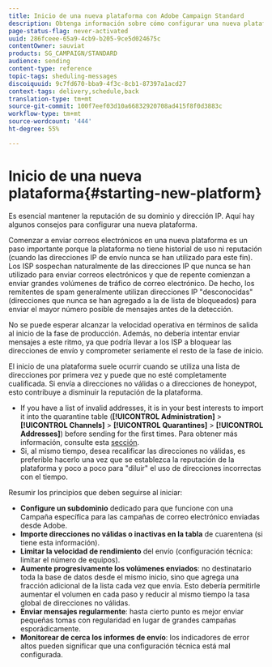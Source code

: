 ```yaml
---
title: Inicio de una nueva plataforma con Adobe Campaign Standard
description: Obtenga información sobre cómo configurar una nueva plataforma mientras mantiene la reputación de su dominio y dirección IP con Adobe Campaign Standard.
page-status-flag: never-activated
uuid: 286fceee-65a9-4cb9-b205-9ce5d024675c
contentOwner: sauviat
products: SG_CAMPAIGN/STANDARD
audience: sending
content-type: reference
topic-tags: sheduling-messages
discoiquuid: 9c7fd670-bba9-4f3c-8cb1-87397a1acd27
context-tags: delivery,schedule,back
translation-type: tm+mt
source-git-commit: 100f7eef03d10a66832920708ad415f8f0d3883c
workflow-type: tm+mt
source-wordcount: '444'
ht-degree: 55%

---
```



# Inicio de una nueva plataforma{#starting-new-platform}

Es esencial mantener la reputación de su dominio y dirección IP. Aquí hay algunos consejos para configurar una nueva plataforma.

Comenzar a enviar correos electrónicos en una nueva plataforma es un paso importante porque la plataforma no tiene historial de uso ni reputación (cuando las direcciones IP de envío nunca se han utilizado para este fin). Los ISP sospechan naturalmente de las direcciones IP que nunca se han utilizado para enviar correos electrónicos y que de repente comienzan a enviar grandes volúmenes de tráfico de correo electrónico. De hecho, los remitentes de spam generalmente utilizan direcciones IP &quot;desconocidas&quot; (direcciones que nunca se han agregado a la  de lista de bloqueados) para enviar el mayor número posible de mensajes antes de la detección.

No se puede esperar alcanzar la velocidad operativa en términos de salida al inicio de la fase de producción. Además, no debería intentar enviar mensajes a este ritmo, ya que podría llevar a los ISP a bloquear las direcciones de envío y comprometer seriamente el resto de la fase de inicio.

El inicio de una plataforma suele ocurrir cuando se utiliza una lista de direcciones por primera vez y puede que no esté completamente cualificada. Si envía a direcciones no válidas o a direcciones de honeypot, esto contribuye a disminuir la reputación de la plataforma.
* If you have a list of invalid addresses, it is in your best interests to import it into the quarantine table (**[!UICONTROL Administration]** > **[!UICONTROL Channels]** > **[!UICONTROL Quarantines]** > **[!UICONTROL Addresses]**) before sending for the first times. Para obtener más información, consulte esta [sección](../../sending/using/understanding-quarantine-management.md#identifying-quarantined-addresses-for-the-entire-platform).
* Si, al mismo tiempo, desea recalificar las direcciones no válidas, es preferible hacerlo una vez que se establezca la reputación de la plataforma y poco a poco para &quot;diluir&quot; el uso de direcciones incorrectas con el tiempo.

Resumir los principios que deben seguirse al iniciar:
* **Configure un subdominio** dedicado para que funcione con una Campaña específica para las campañas de correo electrónico enviadas desde Adobe.
* **Importe direcciones no válidas o inactivas en la tabla** de cuarentena (si tiene esta información).
* **Limitar la velocidad de rendimiento** del envío (configuración técnica: limitar el número de equipos).
* **Aumente progresivamente los volúmenes enviados**: no destinatario toda la base de datos desde el mismo inicio, sino que agrega una fracción adicional de la lista cada vez que envía. Esto debería permitirle aumentar el volumen en cada paso y reducir al mismo tiempo la tasa global de direcciones no válidas.
* **Enviar mensajes regularmente**: hasta cierto punto es mejor enviar pequeñas tomas con regularidad en lugar de grandes campañas esporádicamente.
* **Monitorear de cerca los informes de envío**: los indicadores de error altos pueden significar que una configuración técnica está mal configurada.
